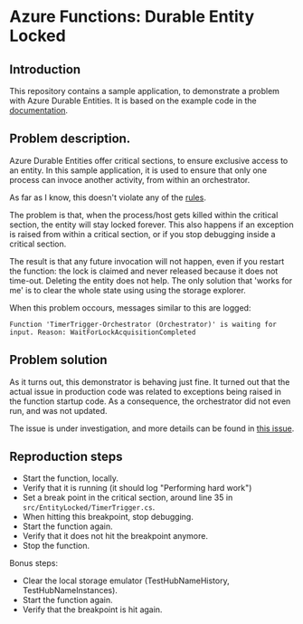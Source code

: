 # Azure Functions: Durable Entity Locked

## Introduction
This repository contains a sample application, to demonstrate a problem with
Azure Durable Entities. It is based on the example code in the [documentation](https://github.com/MicrosoftDocs/azure-docs/blob/master/articles/azure-functions/durable/durable-functions-entities.md#example-transfer-funds-c).

## Problem description.
Azure Durable Entities offer critical sections, to ensure exclusive access to
an entity. In this sample application, it is used to ensure that only one
process can invoce another activity, from within an orchestrator.

As far as I know, this doesn't violate any of the [rules](https://github.com/MicrosoftDocs/azure-docs/blob/master/articles/azure-functions/durable/durable-functions-entities.md#critical-section-rules).

The problem is that, when the process/host gets killed within the critical
section, the entity will stay locked forever. This also happens if an exception
is raised from within a critical section, or if you stop debugging inside a
critical section.

The result is that any future invocation will not happen, even if you restart
the function: the lock is claimed and never released because it does not
time-out. Deleting the entity does not help. The only solution that 'works for
me' is to clear the whole state using using the storage explorer.

When this problem occours, messages similar to this are logged:

```
Function 'TimerTrigger-Orchestrator (Orchestrator)' is waiting for input. Reason: WaitForLockAcquisitionCompleted
```

## Problem solution
As it turns out, this demonstrator is behaving just fine. It turned out that the actual issue in production code was related to exceptions being raised in the function startup code. As a consequence, the orchestrator did not even run, and was not updated.

The issue is under investigation, and more details can be found in [this issue](https://github.com/Azure/azure-functions-durable-extension/issues/1325).

## Reproduction steps
* Start the function, locally.
* Verify that it is running (it should log "Performing hard work")
* Set a break point in the critical section, around line 35 in
  `src/EntityLocked/TimerTrigger.cs`.
* When hitting this breakpoint, stop debugging.
* Start the function again.
* Verify that it does not hit the breakpoint anymore.
* Stop the function.

Bonus steps:
* Clear the local storage emulator (TestHubNameHistory, TestHubNameInstances).
* Start the function again.
* Verify that the breakpoint is hit again.
